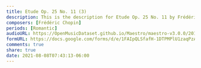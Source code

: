 ```yaml
---
title: Etude Op. 25 No. 11 (3)
description: This is the description for Etude Op. 25 No. 11 by Frédéric Chopin
composers: [Frédéric Chopin]
periods: [Romantic]
audioURL: https://OpenMusicDataset.github.io/Maestro/maestro-v3.0.0/2013/ORIG-MIDI_02_7_8_13_Group__MID--AUDIO_08_R2_2013_wav--2.midi
formURL: https://docs.google.com/forms/d/e/1FAIpQLSfafH-1DTPMPlU1zaqPzABhS19v6FgTy-7oWYOh1yGpJnNUwA/viewform
comments: true
share: true
date: 2021-08-08T07:43:13-06:00
---
```

